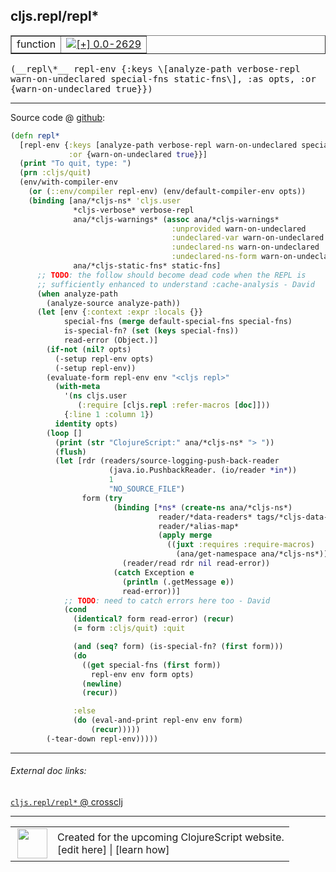 ## cljs.repl/repl\*



 <table border="1">
<tr>
<td>function</td>
<td><a href="https://github.com/cljsinfo/cljs-api-docs/tree/0.0-2629"><img valign="middle" alt="[+] 0.0-2629" title="Added in 0.0-2629" src="https://img.shields.io/badge/+-0.0--2629-lightgrey.svg"></a> </td>
</tr>
</table>


 <samp>
(__repl\*__ repl-env {:keys \[analyze-path verbose-repl warn-on-undeclared special-fns static-fns\], :as opts, :or {warn-on-undeclared true}})<br>
</samp>

---







Source code @ [github](https://github.com/clojure/clojurescript/blob/r2655/src/clj/cljs/repl.clj#L242-L307):

```clj
(defn repl*
  [repl-env {:keys [analyze-path verbose-repl warn-on-undeclared special-fns static-fns] :as opts
             :or {warn-on-undeclared true}}]
  (print "To quit, type: ")
  (prn :cljs/quit)
  (env/with-compiler-env
    (or (::env/compiler repl-env) (env/default-compiler-env opts))
    (binding [ana/*cljs-ns* 'cljs.user
              *cljs-verbose* verbose-repl
              ana/*cljs-warnings* (assoc ana/*cljs-warnings*
                                    :unprovided warn-on-undeclared
                                    :undeclared-var warn-on-undeclared
                                    :undeclared-ns warn-on-undeclared
                                    :undeclared-ns-form warn-on-undeclared)
              ana/*cljs-static-fns* static-fns]
      ;; TODO: the follow should become dead code when the REPL is
      ;; sufficiently enhanced to understand :cache-analysis - David
      (when analyze-path
        (analyze-source analyze-path))
      (let [env {:context :expr :locals {}}
            special-fns (merge default-special-fns special-fns)
            is-special-fn? (set (keys special-fns))
            read-error (Object.)]
        (if-not (nil? opts)
          (-setup repl-env opts)
          (-setup repl-env))
        (evaluate-form repl-env env "<cljs repl>"
          (with-meta
            '(ns cljs.user
               (:require [cljs.repl :refer-macros [doc]]))
            {:line 1 :column 1})
          identity opts)
        (loop []
          (print (str "ClojureScript:" ana/*cljs-ns* "> "))
          (flush)
          (let [rdr (readers/source-logging-push-back-reader
                      (java.io.PushbackReader. (io/reader *in*))
                      1
                      "NO_SOURCE_FILE")
                form (try
                       (binding [*ns* (create-ns ana/*cljs-ns*)
                                 reader/*data-readers* tags/*cljs-data-readers*
                                 reader/*alias-map*
                                 (apply merge
                                   ((juxt :requires :require-macros)
                                     (ana/get-namespace ana/*cljs-ns*)))]
                         (reader/read rdr nil read-error))
                       (catch Exception e
                         (println (.getMessage e))
                         read-error))]
            ;; TODO: need to catch errors here too - David
            (cond
              (identical? form read-error) (recur)
              (= form :cljs/quit) :quit

              (and (seq? form) (is-special-fn? (first form)))
              (do
                ((get special-fns (first form))
                  repl-env env form opts)
                (newline)
                (recur))

              :else
              (do (eval-and-print repl-env env form)
                  (recur)))))
        (-tear-down repl-env)))))
```

<!--
Repo - tag - source tree - lines:

 <pre>
clojurescript @ r2655
└── src
    └── clj
        └── cljs
            └── <ins>[repl.clj:242-307](https://github.com/clojure/clojurescript/blob/r2655/src/clj/cljs/repl.clj#L242-L307)</ins>
</pre>

-->

---



###### External doc links:

[`cljs.repl/repl*` @ crossclj](http://crossclj.info/fun/cljs.repl/repl*.html)<br>

---

 <table>
<tr><td>
<img valign="middle" align="right" width="48px" src="http://i.imgur.com/Hi20huC.png">
</td><td>
Created for the upcoming ClojureScript website.<br>
[edit here] | [learn how]
</td></tr></table>

[edit here]:https://github.com/cljsinfo/cljs-api-docs/blob/master/cljsdoc/cljs.repl_replSTAR.cljsdoc
[learn how]:https://github.com/cljsinfo/cljs-api-docs/wiki/cljsdoc-files

<!--

This information was too distracting to show to readers, but I'll leave it
commented here since it is helpful to:

- pretty-print the data used to generate this document
- and show how to retrieve that data



The API data for this symbol:

```clj
{:ns "cljs.repl",
 :name "repl*",
 :type "function",
 :signature ["[repl-env {:keys [analyze-path verbose-repl warn-on-undeclared special-fns static-fns], :as opts, :or {warn-on-undeclared true}}]"],
 :source {:code "(defn repl*\n  [repl-env {:keys [analyze-path verbose-repl warn-on-undeclared special-fns static-fns] :as opts\n             :or {warn-on-undeclared true}}]\n  (print \"To quit, type: \")\n  (prn :cljs/quit)\n  (env/with-compiler-env\n    (or (::env/compiler repl-env) (env/default-compiler-env opts))\n    (binding [ana/*cljs-ns* 'cljs.user\n              *cljs-verbose* verbose-repl\n              ana/*cljs-warnings* (assoc ana/*cljs-warnings*\n                                    :unprovided warn-on-undeclared\n                                    :undeclared-var warn-on-undeclared\n                                    :undeclared-ns warn-on-undeclared\n                                    :undeclared-ns-form warn-on-undeclared)\n              ana/*cljs-static-fns* static-fns]\n      ;; TODO: the follow should become dead code when the REPL is\n      ;; sufficiently enhanced to understand :cache-analysis - David\n      (when analyze-path\n        (analyze-source analyze-path))\n      (let [env {:context :expr :locals {}}\n            special-fns (merge default-special-fns special-fns)\n            is-special-fn? (set (keys special-fns))\n            read-error (Object.)]\n        (if-not (nil? opts)\n          (-setup repl-env opts)\n          (-setup repl-env))\n        (evaluate-form repl-env env \"<cljs repl>\"\n          (with-meta\n            '(ns cljs.user\n               (:require [cljs.repl :refer-macros [doc]]))\n            {:line 1 :column 1})\n          identity opts)\n        (loop []\n          (print (str \"ClojureScript:\" ana/*cljs-ns* \"> \"))\n          (flush)\n          (let [rdr (readers/source-logging-push-back-reader\n                      (java.io.PushbackReader. (io/reader *in*))\n                      1\n                      \"NO_SOURCE_FILE\")\n                form (try\n                       (binding [*ns* (create-ns ana/*cljs-ns*)\n                                 reader/*data-readers* tags/*cljs-data-readers*\n                                 reader/*alias-map*\n                                 (apply merge\n                                   ((juxt :requires :require-macros)\n                                     (ana/get-namespace ana/*cljs-ns*)))]\n                         (reader/read rdr nil read-error))\n                       (catch Exception e\n                         (println (.getMessage e))\n                         read-error))]\n            ;; TODO: need to catch errors here too - David\n            (cond\n              (identical? form read-error) (recur)\n              (= form :cljs/quit) :quit\n\n              (and (seq? form) (is-special-fn? (first form)))\n              (do\n                ((get special-fns (first form))\n                  repl-env env form opts)\n                (newline)\n                (recur))\n\n              :else\n              (do (eval-and-print repl-env env form)\n                  (recur)))))\n        (-tear-down repl-env)))))",
          :title "Source code",
          :repo "clojurescript",
          :tag "r2655",
          :filename "src/clj/cljs/repl.clj",
          :lines [242 307]},
 :full-name "cljs.repl/repl*",
 :full-name-encode "cljs.repl_replSTAR",
 :history [["+" "0.0-2629"]]}

```

Retrieve the API data for this symbol:

```clj
;; from Clojure REPL
(require '[clojure.edn :as edn])
(-> (slurp "https://raw.githubusercontent.com/cljsinfo/cljs-api-docs/catalog/cljs-api.edn")
    (edn/read-string)
    (get-in [:symbols "cljs.repl/repl*"]))
```

-->
